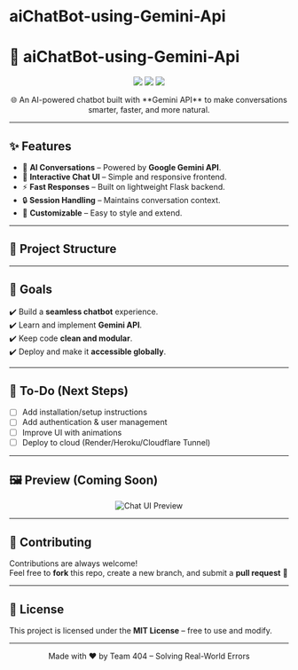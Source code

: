 # aiChatBot-using-Gemini-Api
# 🤖 aiChatBot-using-Gemini-Api

<p align="center">
  <img src="https://img.shields.io/badge/Python-3.x-blue?style=for-the-badge&logo=python" />
  <img src="https://img.shields.io/badge/Flask-Web%20Framework-orange?style=for-the-badge&logo=flask" />
  <img src="https://img.shields.io/badge/Gemini%20API-AI%20Powered-brightgreen?style=for-the-badge&logo=google" />
</p>

<p align="center">
  🌐 An AI-powered chatbot built with **Gemini API** to make conversations smarter, faster, and more natural.  
</p>

---

## ✨ Features

- 🧠 **AI Conversations** – Powered by **Google Gemini API**.  
- 💬 **Interactive Chat UI** – Simple and responsive frontend.  
- ⚡ **Fast Responses** – Built on lightweight Flask backend.  
- 🔒 **Session Handling** – Maintains conversation context.  
- 🎨 **Customizable** – Easy to style and extend.  

---

## 🚀 Project Structure


---

## 🎯 Goals

✔️ Build a **seamless chatbot** experience.  
✔️ Learn and implement **Gemini API**.  
✔️ Keep code **clean and modular**.  
✔️ Deploy and make it **accessible globally**.  

---

## 📌 To-Do (Next Steps)

- [ ] Add installation/setup instructions  
- [ ] Add authentication & user management  
- [ ] Improve UI with animations  
- [ ] Deploy to cloud (Render/Heroku/Cloudflare Tunnel)  

---

## 🖼️ Preview (Coming Soon)

<p align="center">
  <img src="https://via.placeholder.com/800x400.png?text=Chatbot+UI+Preview" alt="Chat UI Preview" />
</p>

---

## 🤝 Contributing

Contributions are always welcome!  
Feel free to **fork** this repo, create a new branch, and submit a **pull request** 🚀  

---

## 📜 License

This project is licensed under the **MIT License** – free to use and modify.  

---

<p align="center">  
  Made with ❤️ by Team 404 – Solving Real-World Errors  
</p>
